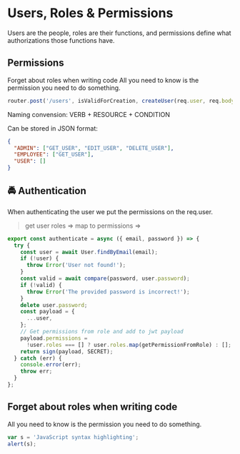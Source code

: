 # Users, Roles & Permissions

Users are the people, roles are their functions, and permissions define what authorizations those functions have.

## Permissions

Forget about roles when writing code
All you need to know is the permission you need to do something.

```javascript
router.post('/users', isValidForCreation, createUser(req.user, req.body)
```

Naming convension: VERB + RESOURCE + CONDITION

Can be stored in JSON format:

```json
{
  "ADMIN": ["GET_USER", "EDIT_USER", "DELETE_USER"],
  "EMPLOYEE": ["GET_USER"],
  "USER": []
}
```

## :oncoming_police_car: Authentication

When authenticating the user we put the permissions on the req.user.

> get user roles => map to permissions =>

```javascript
export const authenticate = async ({ email, password }) => {
  try {
    const user = await User.findByEmail(email);
    if (!user) {
      throw Error('User not found!');
    }
    const valid = await compare(password, user.password);
    if (!valid) {
      throw Error('The provided password is incorrect!');
    }
    delete user.password;
    const payload = {
      ...user,
    };
    // Get permissions from role and add to jwt payload
    payload.permissions =
      !user.roles === [] ? user.roles.map(getPermissionFromRole) : [];
    return sign(payload, SECRET);
  } catch (err) {
    console.error(err);
    throw err;
  }
};
```

## Forget about roles when writing code

All you need to know is the permission you need to do something.

```javascript
var s = 'JavaScript syntax highlighting';
alert(s);
```
